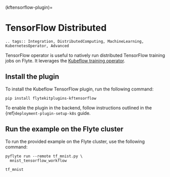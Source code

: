 (kftensorflow-plugin)=

# TensorFlow Distributed

```{eval-rst}
.. tags:: Integration, DistributedComputing, MachineLearning, KubernetesOperator, Advanced
```

TensorFlow operator is useful to natively run distributed TensorFlow training jobs on Flyte.
It leverages the [Kubeflow training operator](https://github.com/kubeflow/training-operator).

## Install the plugin

To install the Kubeflow TensorFlow plugin, run the following command:

```
pip install flytekitplugins-kftensorflow
```

To enable the plugin in the backend, follow instructions outlined in the {ref}`deployment-plugin-setup-k8s` guide.

## Run the example on the Flyte cluster

To run the provided example on the Flyte cluster, use the following command:

```
pyflyte run --remote tf_mnist.py \
  mnist_tensorflow_workflow
```

```{auto-examples-toc}
tf_mnist
```

